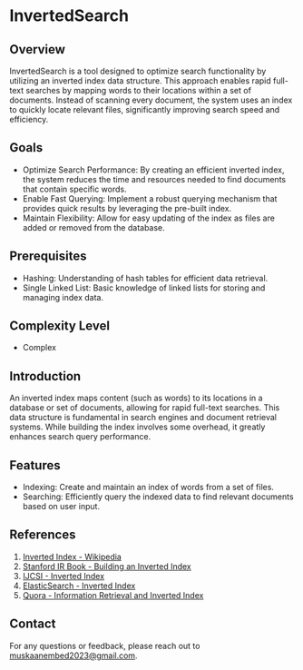 
# InvertedSearch

## Overview

InvertedSearch is a tool designed to optimize search functionality by utilizing an inverted index data structure. This approach enables rapid full-text searches by mapping words to their locations within a set of documents. Instead of scanning every document, the system uses an index to quickly locate relevant files, significantly improving search speed and efficiency.

## Goals

- Optimize Search Performance: By creating an efficient inverted index, the system reduces the time and resources needed to find documents that contain specific words.
- Enable Fast Querying: Implement a robust querying mechanism that provides quick results by leveraging the pre-built index.
- Maintain Flexibility: Allow for easy updating of the index as files are added or removed from the database.

## Prerequisites

- Hashing: Understanding of hash tables for efficient data retrieval.
- Single Linked List: Basic knowledge of linked lists for storing and managing index data.

## Complexity Level

- Complex

## Introduction

An inverted index maps content (such as words) to its locations in a database or set of documents, allowing for rapid full-text searches. This data structure is fundamental in search engines and document retrieval systems. While building the index involves some overhead, it greatly enhances search query performance.

## Features

- Indexing: Create and maintain an index of words from a set of files.
- Searching: Efficiently query the indexed data to find relevant documents based on user input.

## References

1. [Inverted Index - Wikipedia](https://en.wikipedia.org/wiki/Inverted_index)
2. [Stanford IR Book - Building an Inverted Index](https://nlp.stanford.edu/IR-book/html/htmledition/a-first-take-at-building-an-inverted-index-1.html)
3. [IJCSI - Inverted Index](https://www.ijcsi.org/papers/IJCSI-8-4-1-384-392.pdf)
4. [ElasticSearch - Inverted Index](https://www.elastic.co/guide/en/elasticsearch/guide/current/inverted-index.html)
5. [Quora - Information Retrieval and Inverted Index](https://www.quora.com/Information-Retrieval-What-is-inverted-index)

## Contact

For any questions or feedback, please reach out to muskaanembed2023@gmail.com.
